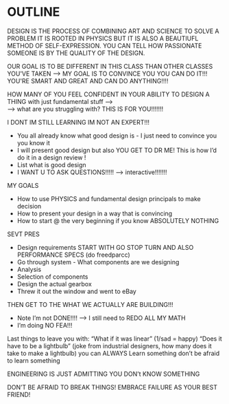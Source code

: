 # OUTLINE

DESIGN IS THE PROCESS OF COMBINING ART AND SCIENCE TO SOLVE A PROBLEM IT IS ROOTED IN PHYSICS BUT IT IS ALSO A BEAUTIUFL METHOD OF SELF-EXPRESSION. YOU CAN TELL HOW PASSIONATE SOMEONE IS BY THE QUALITY OF THE DESIGN. 

OUR GOAL IS TO BE DIFFERENT IN THIS CLASS THAN OTHER CLASSES YOU'VE TAKEN --> MY GOAL IS TO CONVINCE YOU YOU CAN DO IT!!! YOU'RE SMART AND GREAT AND CAN DO ANYTHING!!!! 


HOW MANY OF YOU FEEL CONFIDENT IN YOUR ABILITY TO DESIGN A THING with just fundamental stuff —>  
—> what are you struggling with? THIS IS FOR YOU!!!!!!!

I DONT IM STILL LEARNING IM NOT AN EXPERT!!!
- You all already know what good design is - I just need to convince you you know it
- I will present good design but also YOU GET TO DR ME! This is how I’d do it in a design review !
- List what is good design 
- I WANT U TO ASK QUESTIONS!!!!! —> interactive!!!!!!!

MY GOALS
- How to use PHYSICS and fundamental design principals to make decision
- How to present your design in a way that is convincing 
- How to start @ the very beginning if you know ABSOLUTELY NOTHING

SEVT PRES
- Design requirements START WITH GO STOP TURN AND ALSO PERFORMANCE SPECS (do freedparcc)
- Go through system - What components are we designing
- Analysis
- Selection of components 
- Design the actual gearbox 
- Threw it out the window and went to eBay 

THEN GET TO THE WHAT WE ACTUALLY ARE BUILDING!!!
- Note I’m not DONE!!!! —> I still need to REDO ALL MY MATH
- I’m doing NO FEA!!!

Last things to leave you with:
	“What if it was linear” (1/sad = happy)
	“Does it have to be a lightbulb” (joke from industrial designers, how many does it take to make a lightbulb)
	you can ALWAYS Learn something don’t be afraid to learn something

ENGINEERING IS JUST ADMITTING YOU DON’t KNOW SOMETHING

DON’T BE AFRAID TO BREAK THINGS! EMBRACE FAILURE AS YOUR BEST FRIEND!